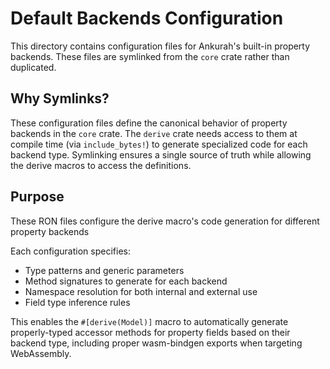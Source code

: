 # Default Backends Configuration

This directory contains configuration files for Ankurah's built-in property backends. These files are symlinked from the `core` crate rather than duplicated.

## Why Symlinks?

These configuration files define the canonical behavior of property backends in the `core` crate. The `derive` crate needs access to them at compile time (via `include_bytes!`) to generate specialized code for each backend type. Symlinking ensures a single source of truth while allowing the derive macros to access the definitions.

## Purpose

These RON files configure the derive macro's code generation for different property backends

Each configuration specifies:

- Type patterns and generic parameters
- Method signatures to generate for each backend
- Namespace resolution for both internal and external use
- Field type inference rules

This enables the `#[derive(Model)]` macro to automatically generate properly-typed accessor methods for property fields based on their backend type, including proper wasm-bindgen exports when targeting WebAssembly.
